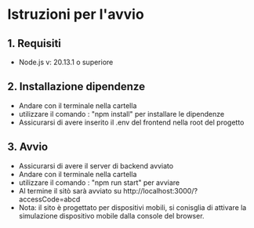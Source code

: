 # Istruzioni per l'avvio
## 1. Requisiti
 - Node.js v: 20.13.1 o superiore

## 2. Installazione dipendenze
 - Andare con il terminale nella cartella
 - utilizzare il comando : "npm install" per installare le dipendenze
 - Assicurarsi di avere inserito il .env del frontend nella root del progetto

## 3. Avvio
 - Assicurarsi di avere il server di backend avviato 
 - Andare con il terminale nella cartella
 - utilizzare il comando : "npm run start" per avviare
 - Al termine il sitò sarà avviato su http://localhost:3000/?accessCode=abcd
 - Nota: il sito è progettato per dispositivi mobili, si conisglia di attivare la simulazione dispositivo mobile dalla console del browser.